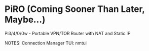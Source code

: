 # PiRO (Coming Sooner Than Later, Maybe...)
Pi3/4/0/0w - Portable VPN/TOR Router with NAT and Static IP


NOTES:
Connection Manager TUI: nmtui
